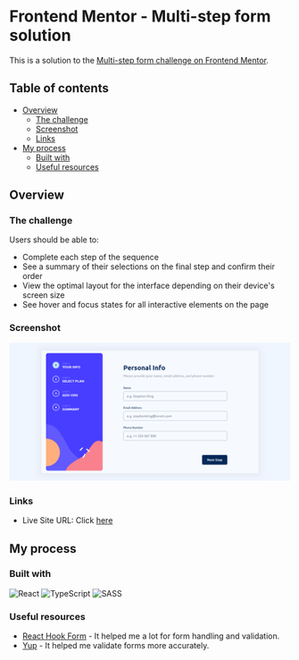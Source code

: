 # Frontend Mentor - Multi-step form solution

This is a solution to the [Multi-step form challenge on Frontend Mentor](https://www.frontendmentor.io/challenges/multistep-form-YVAnSdqQBJ). 

## Table of contents

- [Overview](#overview)
  - [The challenge](#the-challenge)
  - [Screenshot](#screenshot)
  - [Links](#links)
- [My process](#my-process)
  - [Built with](#built-with)
  - [Useful resources](#useful-resources)

## Overview

### The challenge

Users should be able to:

- Complete each step of the sequence
- See a summary of their selections on the final step and confirm their order
- View the optimal layout for the interface depending on their device's screen size
- See hover and focus states for all interactive elements on the page

### Screenshot

![](./src/assets/website.png)

### Links

- Live Site URL: Click [here](https://multistepform-iuryyxd.vercel.app/)

## My process

### Built with

![React](https://img.shields.io/badge/-ReactJS-333333?style=flat&logo=react)
![TypeScript](https://img.shields.io/badge/-TypeScript-333333?style=flat&logo=typescript)
![SASS](https://img.shields.io/badge/-SASS-333333?style=flat&logo=sass)

### Useful resources

- [React Hook Form](https://react-hook-form.com/) - It helped me a lot for form handling and validation.
- [Yup](https://github.com/jquense/yup) - It helped me validate forms more accurately.